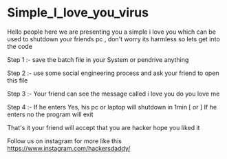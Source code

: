 # Simple_I_love_you_virus
Hello people here we are presenting you a simple i love you which can be used to shutdown your friends pc , don't worry its harmless so lets get into the code 

Step 1 :- save the batch file in your System or pendrive anything

Step 2 :- use some social engineering process and ask your friend to open this file 

Step 3 :- Your friend can see the message called i love you do you love me 

Step 4 :- If he enters Yes, his pc or laptop will shutdown in 1min [ or ] If he enters no the program will exit 

That's it your friend will accept that you are hacker hope you liked it 

Follow us on instagram for more like this 
https://www.instagram.com/hackersdaddy/

